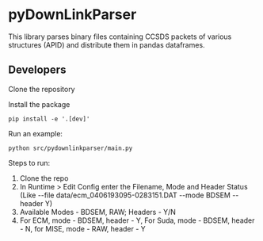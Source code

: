 # pyDownLinkParser
This library parses binary files containing CCSDS packets of various structures (APID) and distribute them in pandas dataframes.


## Developers

Clone the repository

Install the package

    pip install -e '.[dev]'

Run an example:

    python src/pydownlinkparser/main.py
    
Steps to run: 
1) Clone the repo
2) In Runtime > Edit Config enter the Filename, Mode and Header Status (Like --file data/ecm_0406193095-0283151.DAT --mode BDSEM --header Y)
3) Available Modes - BDSEM, RAW; Headers - Y/N
4) For ECM, mode - BDSEM, header - Y, For Suda, mode - BDSEM, header - N, for MISE, mode - RAW, header - Y
